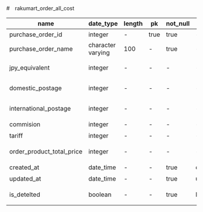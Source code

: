#　rakumart_order_all_cost

|  name                      |  date_type          |  length  |  pk    |  not_null |  default           |  comment        |
| ---------------------------|---------------------|----------|--------|-----------|--------------------|-----------------|
|  purchase_order_id         |  integer            |  -       |  true  |  true     |  -                 |  注文書ID        |
|  purchase_order_name       |  character varying  |  100     |  -     |  true     |  -                 |  注文書名         |
|  jpy_equivalent            |  integer            |  -       |  -     |  -        |  -                 |  商品金額(日本円)  |
|  domestic_postage          |  integer            |  -       |  -     |  -        |  -                 |  国内送料(日本円)  |
|  international_postage     |  integer            |  -       |  -     |  -        |  -                 |  国際送料(日本円)  |
|  commision                 |  integer            |  -       |  -     |  -        |  -                 |  手数料           |
|  tariff                    |  integer            |  -       |  -     |  -        |  -                 |  関税            |
|  order_product_total_price |  integer            |  -       |  -     |  -        |  -                 |  注文商品合計金額  |
|  created_at                |  date_time          |  -       |  -     |  true     |  create_timestamp  |  作成日時         |
|  updated_at                |  date_time          |  -       |  -     |  true     |  update_timestamp  |  更新日時         |
|  is_detelted               |  boolean            |  -       |  -     |  true     |  False             |  削除フラグ       |